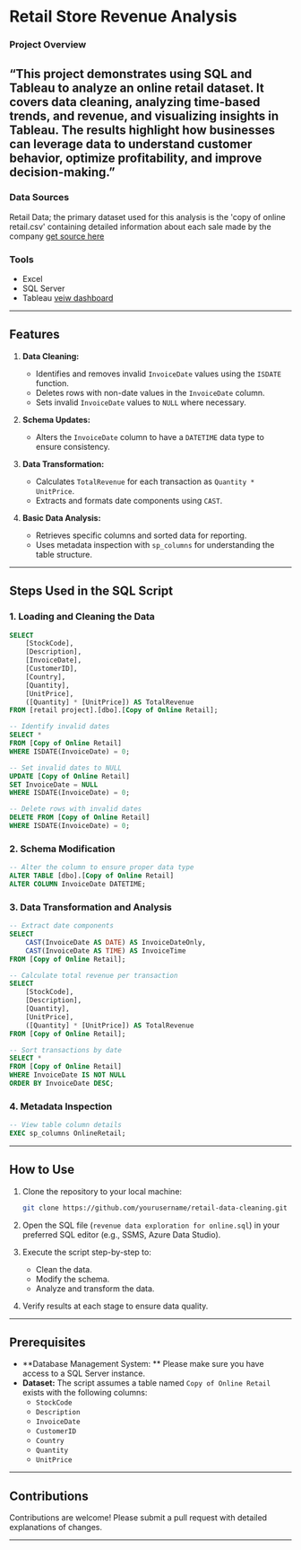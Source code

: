 # Retail Store Revenue Analysis

### Project Overview

“This project demonstrates using SQL and Tableau to analyze an online retail dataset. It covers data cleaning, analyzing time-based trends, and revenue, and visualizing insights in Tableau. The results highlight how businesses can leverage data to understand customer behavior, optimize profitability, and improve decision-making.”
---
### Data Sources

Retail Data; the primary dataset used for this analysis is the 'copy of online retail.csv' containing detailed information about each sale made by the company [get source here](https://archive.ics.uci.edu/dataset/352/online+retail)

### Tools

- Excel
- SQL Server
- Tableau [veiw dashboard](https://public.tableau.com/app/profile/nissi.douglas/viz/Revenuevisualizationforretailstore/Dashboard1)
---

## Features

1. **Data Cleaning:**
   - Identifies and removes invalid `InvoiceDate` values using the `ISDATE` function.
   - Deletes rows with non-date values in the `InvoiceDate` column.
   - Sets invalid `InvoiceDate` values to `NULL` where necessary.

2. **Schema Updates:**
   - Alters the `InvoiceDate` column to have a `DATETIME` data type to ensure consistency.

3. **Data Transformation:**
   - Calculates `TotalRevenue` for each transaction as `Quantity * UnitPrice`.
   - Extracts and formats date components using `CAST`.

4. **Basic Data Analysis:**
   - Retrieves specific columns and sorted data for reporting.
   - Uses metadata inspection with `sp_columns` for understanding the table structure.

---

## Steps Used in the SQL Script

### 1. **Loading and Cleaning the Data**
   ```sql
   SELECT
       [StockCode],
       [Description],
       [InvoiceDate],
       [CustomerID],
       [Country],
       [Quantity],
       [UnitPrice],
       ([Quantity] * [UnitPrice]) AS TotalRevenue
   FROM [retail project].[dbo].[Copy of Online Retail];

   -- Identify invalid dates
   SELECT *
   FROM [Copy of Online Retail]
   WHERE ISDATE(InvoiceDate) = 0;

   -- Set invalid dates to NULL
   UPDATE [Copy of Online Retail]
   SET InvoiceDate = NULL
   WHERE ISDATE(InvoiceDate) = 0;

   -- Delete rows with invalid dates
   DELETE FROM [Copy of Online Retail]
   WHERE ISDATE(InvoiceDate) = 0;
   ```

### 2. **Schema Modification**
   ```sql
   -- Alter the column to ensure proper data type
   ALTER TABLE [dbo].[Copy of Online Retail]
   ALTER COLUMN InvoiceDate DATETIME;
   ```

### 3. **Data Transformation and Analysis**
   ```sql
   -- Extract date components
   SELECT
       CAST(InvoiceDate AS DATE) AS InvoiceDateOnly,
       CAST(InvoiceDate AS TIME) AS InvoiceTime
   FROM [Copy of Online Retail];

   -- Calculate total revenue per transaction
   SELECT
       [StockCode],
       [Description],
       [Quantity],
       [UnitPrice],
       ([Quantity] * [UnitPrice]) AS TotalRevenue
   FROM [Copy of Online Retail];

   -- Sort transactions by date
   SELECT *
   FROM [Copy of Online Retail]
   WHERE InvoiceDate IS NOT NULL
   ORDER BY InvoiceDate DESC;
   ```

### 4. **Metadata Inspection**
   ```SQL
   -- View table column details
   EXEC sp_columns OnlineRetail;
   ```

---

## How to Use

1. Clone the repository to your local machine:
   ```bash
   git clone https://github.com/yourusername/retail-data-cleaning.git
   ```

2. Open the SQL file (`revenue data exploration for online.sql`) in your preferred SQL editor (e.g., SSMS, Azure Data Studio).

3. Execute the script step-by-step to:
   - Clean the data.
   - Modify the schema.
   - Analyze and transform the data.

4. Verify results at each stage to ensure data quality.

---

## Prerequisites

- **Database Management System: ** Please make sure you have access to a SQL Server instance.
- **Dataset:** The script assumes a table named `Copy of Online Retail` exists with the following columns:
  - `StockCode`
  - `Description`
  - `InvoiceDate`
  - `CustomerID`
  - `Country`
  - `Quantity`
  - `UnitPrice`

---

## Contributions

Contributions are welcome! Please submit a pull request with detailed explanations of changes.

---








